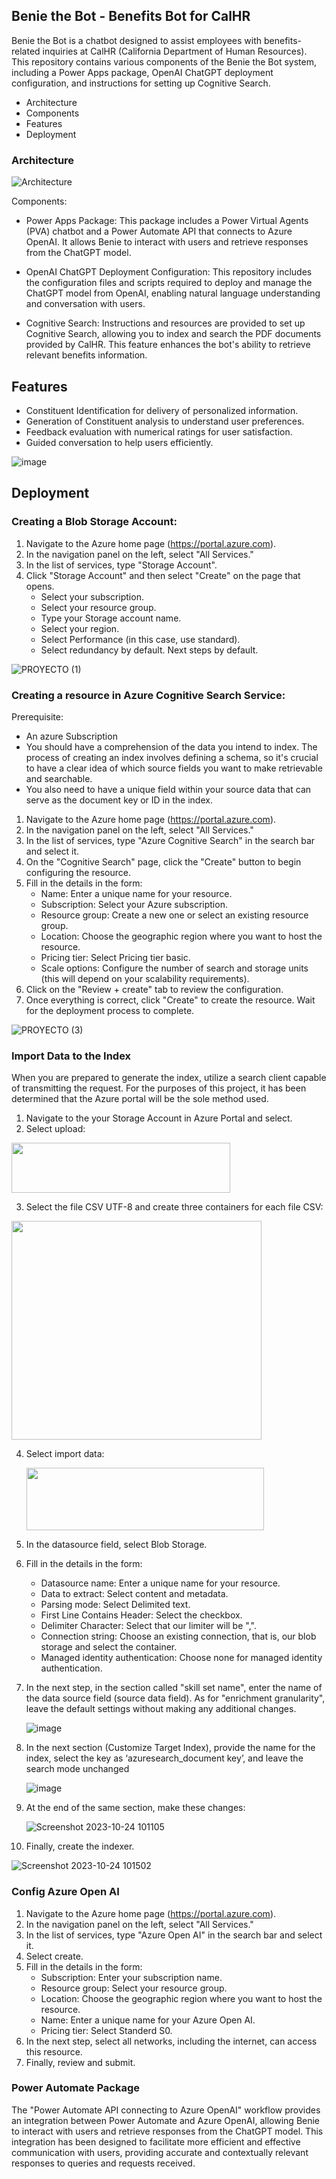 ## Benie the Bot - Benefits Bot for CalHR

Benie the Bot is a chatbot designed to assist employees with benefits-related inquiries at CalHR (California Department of Human Resources). This repository contains various components of the Benie the Bot system, including a Power Apps package, OpenAI ChatGPT deployment configuration, and instructions for setting up Cognitive Search.

- Architecture
- Components
- Features
- Deployment

### Architecture
![Architecture](https://github.com/JoseCervantes22/CalHR-ChatBot/assets/133288667/beb83862-8278-450f-8fba-c5e1cbac3ac6)

Components:
- Power Apps Package: This package includes a Power Virtual Agents (PVA) chatbot and a Power Automate API that connects to Azure OpenAI. It allows Benie to interact with users and retrieve responses from the ChatGPT model.

- OpenAI ChatGPT Deployment Configuration: This repository includes the configuration files and scripts required to deploy and manage the ChatGPT model from OpenAI, enabling natural language understanding and conversation with users.

- Cognitive Search: Instructions and resources are provided to set up Cognitive Search, allowing you to index and search the PDF documents provided by CalHR. This feature enhances the bot's ability to retrieve relevant benefits information.

## Features
- Constituent Identification for delivery of personalized information.
- Generation of Constituent analysis to understand user preferences.
- Feedback evaluation with numerical ratings for user satisfaction.
- Guided conversation to help users efficiently.

![image](https://github.com/JoseCervantes22/CalHR-ChatBot/assets/133288667/82be0c83-4868-4c35-b79a-3a4efa9bf5bd)

## Deployment
### Creating a Blob Storage Account: 
1. Navigate to the Azure home page (https://portal.azure.com).
2. In the navigation panel on the left, select "All Services."
3. In the list of services, type "Storage Account".
4. Click "Storage Account" and then select "Create" on the page that opens.
   - Select your subscription.
   - Select your resource group.
   - Type your Storage account name.
   - Select your region.
   - Select Performance (in this case, use standard).
   - Select redundancy by default.
   Next steps by default.

![PROYECTO (1)](https://github.com/JoseCervantes22/CalHR-ChatBot/assets/133288667/3ba16ab5-bfdb-4c27-9068-69fa1921f218)

### Creating a resource in Azure Cognitive Search Service: 
Prerequisite: 
- An azure Subscription
- You should have a comprehension of the data you intend to index. The process of creating an index involves defining a schema, so it's crucial to have a clear idea of which source fields you want to make retrievable and searchable.
- You also need to have a unique field within your source data that can serve as the document key or ID in the index.

1. Navigate to the Azure home page (https://portal.azure.com).
2. In the navigation panel on the left, select "All Services."
3. In the list of services, type "Azure Cognitive Search" in the search bar and select it.
4. On the "Cognitive Search" page, click the "Create" button to begin configuring the resource.
5. Fill in the details in the form:
   - Name: Enter a unique name for your resource.
   - Subscription: Select your Azure subscription.
   - Resource group: Create a new one or select an existing resource group.
   - Location: Choose the geographic region where you want to host the resource.
   - Pricing tier: Select Pricing tier basic.
   - Scale options: Configure the number of search and storage units (this will depend on your scalability requirements).
6. Click on the "Review + create" tab to review the configuration.
7. Once everything is correct, click "Create" to create the resource. Wait for the deployment process to complete.

![PROYECTO (3)](https://github.com/JoseCervantes22/CalHR-ChatBot/assets/133288667/c99d1568-8899-4283-bd9d-4117755076e2)

### Import Data to the Index
When you are prepared to generate the index, utilize a search client capable of transmitting the request. For the purposes of this project, it has been determined that the Azure portal will be the sole method used.
1. Navigate to the your Storage Account in Azure Portal and select.
2. Select upload:

<img src="https://github.com/JoseCervantes22/CalHR-ChatBot/assets/133288667/fe943856-aa07-46e5-85b9-4125af2e0e14" alt=""  width="350" height="80">

3. Select the file CSV UTF-8 and create three containers for each file CSV: 

<img src="https://github.com/JoseCervantes22/CalHR-ChatBot/assets/133288667/4e7ea01f-a370-428b-8251-0a61e6616220" alt="" style="width:400px;height:350px;">


4. Select import data:

   <img src="https://github.com/JoseCervantes22/CalHR-ChatBot/assets/133288667/5ab8ed3e-1fca-4da6-956d-816171aca3ca" alt="" width="380" height="100">

5. In the datasource field, select Blob Storage.
6. Fill in the details in the form:
   - Datasource name: Enter a unique name for your resource.
   - Data to extract: Select content and metadata.
   - Parsing mode: Select Delimited text.
   - First Line Contains Header: Select the checkbox.
   - Delimiter Character: Select that our limiter will be ",".
   - Connection string: Choose an existing connection, that is, our blob storage and select the container.
   - Managed identity authentication: Choose none for managed identity authentication.
7. In the next step, in the section called "skill set name", enter the name of the data source field (source data field). As for "enrichment granularity", leave the default settings without making any additional changes.

   ![image](https://github.com/JoseCervantes22/CalHR-ChatBot/assets/133288667/e323e90a-c923-472a-8dbc-5fc2e50df2ff)


8. In the next section (Customize Target Index), provide the name for the index, select the key as ‘azuresearch_document key’, and leave the search mode unchanged

   ![image](https://github.com/JoseCervantes22/CalHR-ChatBot/assets/133288667/a89bff5e-4d94-4693-b3b6-97dab97174a8)


9. At the end of the same section, make these changes:

   ![Screenshot 2023-10-24 101105](https://github.com/JoseCervantes22/CalHR-ChatBot/assets/133288667/f54b3562-9584-4d13-a25d-8e3eaf4fde4e)

10. Finally, create the indexer.

   ![Screenshot 2023-10-24 101502](https://github.com/JoseCervantes22/CalHR-ChatBot/assets/133288667/ff2568c0-2101-4510-beed-e86146dffa87)

### Config Azure Open AI 
1. Navigate to the Azure home page (https://portal.azure.com).
2. In the navigation panel on the left, select "All Services."
3. In the list of services, type "Azure Open AI" in the search bar and select it.
4. Select create.
5. Fill in the details in the form:
   - Subscription: Enter your subscription name.
   - Resource group: Select your resource group.
   - Location: Choose the geographic region where you want to host the resource.
   - Name: Enter a unique name for your Azure Open AI.
   - Pricing tier: Select Standerd S0.
6. In the next step, select all networks, including the internet, can access this resource.
7. Finally, review and submit.

### Power Automate Package
The "Power Automate API connecting to Azure OpenAI" workflow provides an integration between Power Automate and Azure OpenAI, allowing Benie to interact with users and retrieve responses from the ChatGPT model. This integration has been designed to facilitate more efficient and effective communication with users, providing accurate and contextually relevant responses to queries and requests received.
